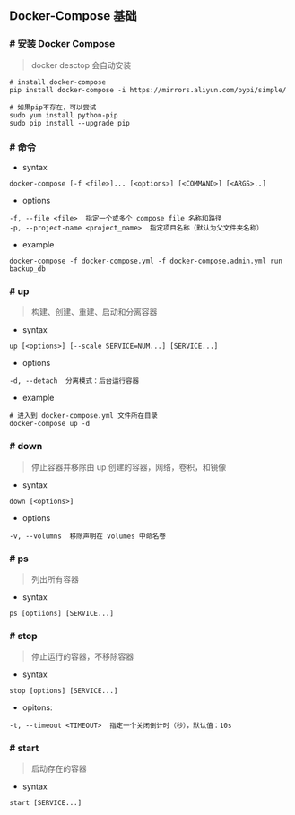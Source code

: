 ## Docker-Compose 基础
### # 安装 Docker Compose
> docker desctop 会自动安装
```
# install docker-compose
pip install docker-compose -i https://mirrors.aliyun.com/pypi/simple/

# 如果pip不存在，可以尝试
sudo yum install python-pip 
sudo pip install --upgrade pip
```
### # 命令
- syntax
```
docker-compose [-f <file>]... [<options>] [<COMMAND>] [<ARGS>..]
```
- options
```
-f, --file <file>  指定一个或多个 compose file 名称和路径
-p, --project-name <project_name>  指定项目名称（默认为父文件夹名称）
```
- example
```
docker-compose -f docker-compose.yml -f docker-compose.admin.yml run backup_db
```
### # up
> 构建、创建、重建、启动和分离容器
- syntax
```
up [<options>] [--scale SERVICE=NUM...] [SERVICE...]
```
- options
```
-d, --detach  分离模式：后台运行容器
```
- example
``` 
# 进入到 docker-compose.yml 文件所在目录
docker-compose up -d
```
### # down
> 停止容器并移除由 up 创建的容器，网络，卷积，和镜像
- syntax
```
down [<options>]
```
- options
```
-v, --volumns  移除声明在 volumes 中命名卷
```
### # ps
> 列出所有容器
- syntax
```
ps [optiions] [SERVICE...]
```
### # stop
> 停止运行的容器，不移除容器
- syntax
```
stop [options] [SERVICE...]
```
- opitons:
```
-t, --timeout <TIMEOUT>  指定一个关闭倒计时（秒），默认值：10s
```
### # start
> 启动存在的容器
- syntax
```
start [SERVICE...]
```

